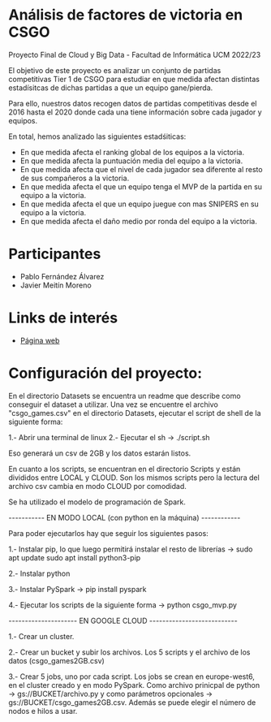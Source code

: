 # Análisis de factores de victoria en CSGO
Proyecto Final de Cloud y Big Data - Facultad de Informática UCM 2022/23

El objetivo de este proyecto es analizar un conjunto de partidas competitivas Tier 1 de CSGO
para estudiar en que medida afectan distintas estadísitcas de dichas partidas a que un equipo
gane/pierda.

Para ello, nuestros datos recogen datos de partidas competitivas desde el 2016 hasta el 2020
donde cada una tiene información sobre cada jugador y equipos.

En total, hemos analizado las siguientes estadśiticas:

- En que medida afecta el ranking global de los equipos a la victoria.
- En que medida afecta la puntuación media del equipo a la victoria.
- En que medida afecta que el nivel de cada jugador sea diferente al resto de sus compañeros a la victoria.
- En que medida afecta el que un equipo tenga el MVP de la partida en su equipo a la victoria.
- En que medida afecta el que un equipo juegue con mas SNIPERS en su equipo a la victoria.
- En que medida afecta el daño medio por ronda del equipo a la victoria.

# Participantes
* Pablo Fernández Álvarez
* Javier Meitín Moreno

# Links de interés
* [Página web](https://jmeitin.github.io/)

# Configuración del proyecto:

En el directorio Datasets se encuentra un readme que describe como conseguir el dataset a utilizar.
Una vez se encuentre el archivo "csgo_games.csv" en el directorio Datasets, ejecutar el script de shell de 
la siguiente forma: 

1.- Abrir una terminal de linux
2.- Ejecutar el sh -> ./script.sh

Eso generará un csv de 2GB y los datos estarán listos.

En cuanto a los scripts, se encuentran en el directorio Scripts y están divididos entre LOCAL
y CLOUD. Son los mismos scripts pero la lectura del archivo csv cambia en modo CLOUD por comodidad.

Se ha utilizado el modelo de programación de Spark.

----------- EN MODO LOCAL (con python en la máquina) ------------

Para poder ejecutarlos hay que seguir los siguientes pasos:

1.- Instalar pip, lo que luego permitirá instalar el resto de librerías -> 
    sudo apt update
    sudo apt install python3-pip

2.- Instalar python

3.- Instalar PySpark -> pip install pyspark

4.- Ejecutar los scripts de la siguiente forma ->
    python csgo_mvp.py

--------------------- EN GOOGLE CLOUD ---------------------------

1.- Crear un cluster.

2.- Crear un bucket y subir los archivos. Los 5 scripts y el archivo de los datos (csgo_games2GB.csv)

3.- Crear 5 jobs, uno por cada script. Los jobs se crean en europe-west6, en el cluster creado y 
en modo PySpark. Como archivo prinicpal de python -> gs://BUCKET/archivo.py y como parámetros opcionales ->
gs://BUCKET/csgo_games2GB.csv. Además se puede elegir el número de nodos e hilos a usar.



